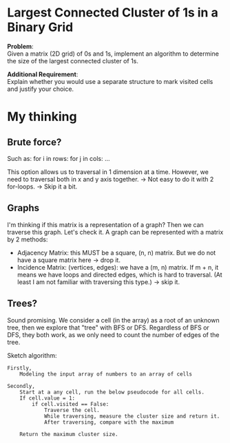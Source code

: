 # Largest Connected Cluster of 1s in a Binary Grid
**Problem**:  
Given a matrix (2D grid) of 0s and 1s, implement an algorithm to determine the size of the largest connected cluster of 1s.  

**Additional Requirement**:  
Explain whether you would use a separate structure to mark visited cells and justify your choice.


# My thinking
## Brute force?
Such as:
for i in rows:
    for j in cols:
        ...

This option allows us to traversal in 1 dimension at a time.
However, we need to traversal both in x and y axis together.
-> Not easy to do it with 2 for-loops.
-> Skip it a bit.

## Graphs 
I'm thinking if this matrix is a representation of a graph?
Then we can traverse this graph.
Let's check it.
A graph can be represented with a matrix by 2 methods:
- Adjacency Matrix: this MUST be a square, (n, n) matrix. But we do not have a square matrix here -> drop it.
- Incidence Matrix: (vertices, edges): we have a (m, n) matrix. If m + n, it means we have loops and directed edges, which is hard to traversal. 
(At least I am not familiar with traversing this type.) -> skip it. 
 
## Trees?
Sound promising.
We consider a cell (in the array) as a root of an unknown tree, then we explore that "tree" with BFS or DFS.
Regardless of BFS or DFS, they both work, as we only need to count the number of edges of the tree.


Sketch algorithm:
```
Firstly,
    Modeling the input array of numbers to an array of cells

Secondly,
    Start at a any cell, run the below pseudocode for all cells.
    If cell.value = 1:
        if cell.visited == False:
            Traverse the cell.
            While traversing, measure the cluster size and return it.
            After traversing, compare with the maximum

    Return the maximum cluster size.
```
